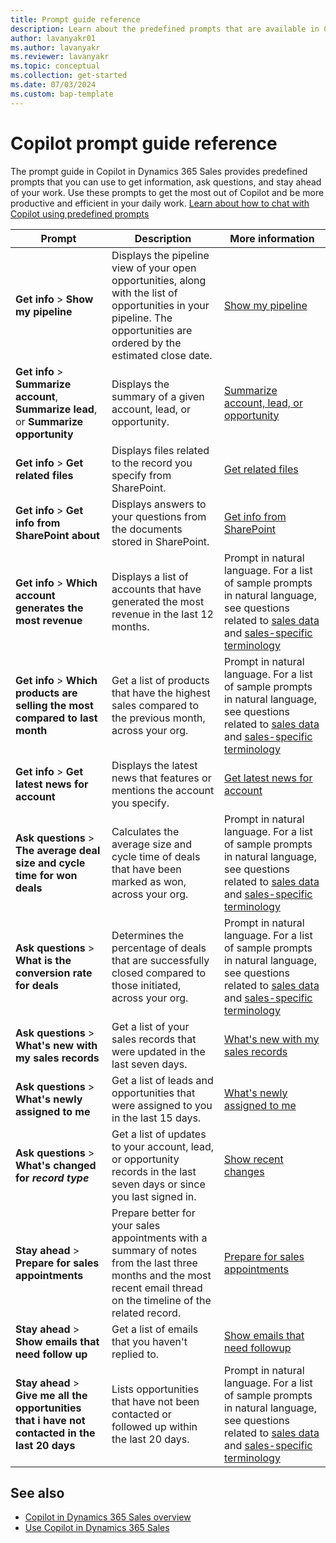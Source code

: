 ```yaml
---
title: Prompt guide reference
description: Learn about the predefined prompts that are available in Copilot in Dynamics 365 Sales.
author: lavanyakr01
ms.author: lavanyakr
ms.reviewer: lavanyakr
ms.topic: conceptual 
ms.collection: get-started 
ms.date: 07/03/2024
ms.custom: bap-template
---
```


# Copilot prompt guide reference

The prompt guide in Copilot in Dynamics 365 Sales provides predefined prompts that you can use to get information, ask questions, and stay ahead of your work. Use these prompts to get the most out of Copilot and be more productive and efficient in your daily work. [Learn about how to chat with Copilot using predefined prompts](use-sales-copilot.md#open-copilot)


| Prompt | Description | More information |
|--------|-------------|------------------|
| **Get info** > **Show my pipeline** | Displays the pipeline view of your open opportunities, along with the list of opportunities in your pipeline. The opportunities are ordered by the estimated close date. | [Show my pipeline](copilot-get-information.md#show-my-pipeline) |
| **Get info** > **Summarize account**, **Summarize lead**, or **Summarize opportunity** | Displays the summary of a given account, lead, or opportunity. | [Summarize account, lead, or opportunity](copilot-get-information.md) |
| **Get info** > **Get related files** | Displays files related to the record you specify from SharePoint. | [Get related files](copilot-get-doc-suggestions.md) |
| **Get info** > **Get info from SharePoint about** | Displays answers to your questions from the documents stored in SharePoint. | [Get info from SharePoint](copilot-get-doc-suggestions.md) |
| **Get info** > **Which account generates the most revenue** | Displays a list of accounts that have generated the most revenue in the last 12 months. | Prompt in natural language. For a list of sample prompts in natural language, see questions related to [sales data](faqs-sales-copilot-natural-language.md#questions-about-sales-data) and [sales-specific terminology](faqs-sales-copilot-natural-language.md#questions-with-sales-specific-terminology) |
| **Get info** > **Which products are selling the most compared to last month** | Get a list of products that have the highest sales compared to the previous month, across your org. | Prompt in natural language. For a list of sample prompts in natural language, see questions related to [sales data](faqs-sales-copilot-natural-language.md#questions-about-sales-data) and [sales-specific terminology](faqs-sales-copilot-natural-language.md#questions-with-sales-specific-terminology)  |
| **Get info** > **Get latest news for account** | Displays the latest news that features or mentions the account you specify. | [Get latest news for account](copilot-get-information.md#show-the-latest-news-about-an-account) |
| **Ask questions** > **The average deal size and cycle time for won deals** | Calculates the average size and cycle time of deals that have been marked as won, across your org. |Prompt in natural language. For a list of sample prompts in natural language, see questions related to [sales data](faqs-sales-copilot-natural-language.md#questions-about-sales-data) and [sales-specific terminology](faqs-sales-copilot-natural-language.md#questions-with-sales-specific-terminology)  |
| **Ask questions** > **What is the conversion rate for deals** | Determines the percentage of deals that are successfully closed compared to those initiated, across your org. | Prompt in natural language. For a list of sample prompts in natural language, see questions related to [sales data](faqs-sales-copilot-natural-language.md#questions-about-sales-data) and [sales-specific terminology](faqs-sales-copilot-natural-language.md#questions-with-sales-specific-terminology) |
| **Ask questions** > **What's new with my sales records** | Get a list of your sales records that were updated in the last seven days. | [What's new with my sales records](copilot-ask-questions.md#whats-new-with-my-sales-records) |
| **Ask questions** > **What's newly assigned to me** | Get a list of leads and opportunities that were assigned to you in the last 15 days. | [What's newly assigned to me](copilot-ask-questions.md#whats-newly-assigned-to-me) |
| **Ask questions** > **What's changed for *record type*** | Get a list of updates to your account, lead, or opportunity records in the last seven days or since you last signed in. | [Show recent changes](copilot-ask-questions.md#get-recent-changes) |
| **Stay ahead** > **Prepare for sales appointments** | Prepare better for your sales appointments with a summary of notes from the last three months and the most recent email thread on the timeline of the related record. | [Prepare for sales appointments](copilot-stay-ahead.md#prepare-for-upcoming-sales-appointments) |
| **Stay ahead** > **Show emails that need follow up** | Get a list of emails that you haven't replied to. | [Show emails that need followup](copilot-stay-ahead.md#display-unanswered-emails) |
| **Stay ahead** > **Give me all the opportunities that i have not contacted in the last 20 days** | Lists opportunities that have not been contacted or followed up within the last 20 days. | Prompt in natural language. For a list of sample prompts in natural language, see questions related to [sales data](faqs-sales-copilot-natural-language.md#questions-about-sales-data) and [sales-specific terminology](faqs-sales-copilot-natural-language.md#questions-with-sales-specific-terminology) |

## See also

- [Copilot in Dynamics 365 Sales overview](copilot-overview.md)
- [Use Copilot in Dynamics 365 Sales](use-sales-copilot.md)